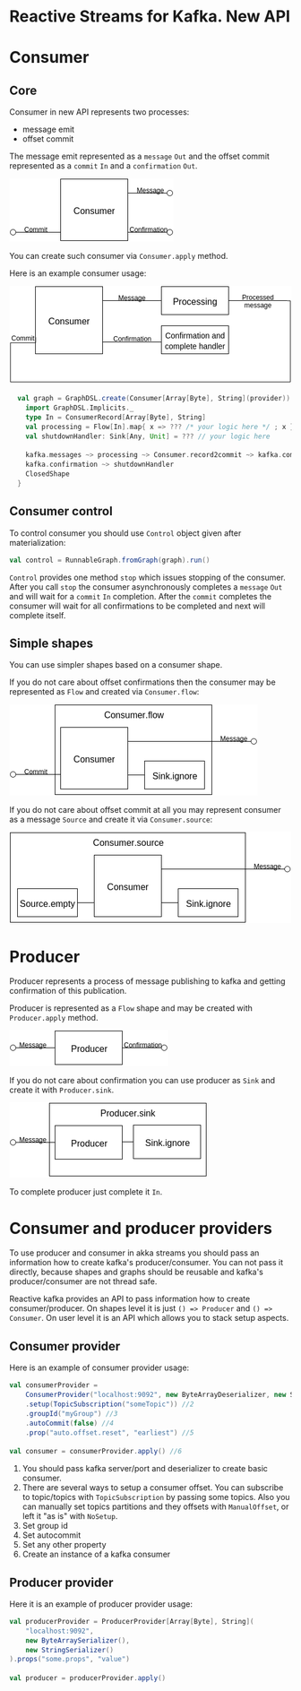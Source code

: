 Reactive Streams for Kafka. New API
====

# Consumer #

## Core ##

Consumer in new API represents two processes:
 - message emit
 - offset commit

The message emit represented as a `message` `Out` and the offset commit represented as a `commit` `In` and a `confirmation` `Out`.

![Consumer shape](./Consumer.png)

You can create such consumer via `Consumer.apply` method.

Here is an example consumer usage:

![Consumer example](./Consumer-example.png)

```scala
  val graph = GraphDSL.create(Consumer[Array[Byte], String](provider)) { implicit b => kafka =>
    import GraphDSL.Implicits._
    type In = ConsumerRecord[Array[Byte], String]
    val processing = Flow[In].map{ x => ??? /* your logic here */ ; x }
    val shutdownHandler: Sink[Any, Unit] = ??? // your logic here

    kafka.messages ~> processing ~> Consumer.record2commit ~> kafka.commit
    kafka.confirmation ~> shutdownHandler
    ClosedShape
  }

```

## Consumer control ##

To control consumer you should use `Control` object given after materialization:

```scala
val control = RunnableGraph.fromGraph(graph).run()
```

`Control` provides one method `stop` which issues stopping of the consumer. After you call `stop` the consumer asynchronously completes a `message` `Out` and will wait for a `commit` `In` completion. After the `commit` completes the consumer will wait for all confirmations to be completed and next will complete itself.

## Simple shapes ##

You can use simpler shapes based on a consumer shape.

If you do not care about offset confirmations then the consumer may be represented as `Flow` and created via `Consumer.flow`:

![Consumer flow shape](./Consumer-flow.png)

If you do not care about offset commit at all you may represent consumer as a message `Source` and create it via `Consumer.source`:

![Consumer source shape](./Consumer-source.png)

# Producer #

Producer represents a process of message publishing to kafka and getting confirmation of this publication.

Producer is represented as a `Flow` shape and may be created with `Producer.apply` method.

![Producer shape](./Producer.png)

If you do not care about confirmation you can use producer as `Sink` and create it with `Producer.sink`.

![Producer shape](./Producer-sink.png)

To complete producer just complete it `In`. <!-- something missing here?? -->

# Consumer and producer providers

To use producer and consumer in akka streams you should pass an information how to create kafka's producer/consumer.
You can not pass it directly, because shapes and graphs should be reusable and kafka's producer/consumer are not thread safe.

Reactive kafka provides an API to pass information how to create consumer/producer. On shapes level it is just `() => Producer` and `() => Consumer`. On user level it is an API
which allows you to stack setup aspects.

## Consumer provider ##
Here is an example of consumer provider usage:
```scala
val consumerProvider =
    ConsumerProvider("localhost:9092", new ByteArrayDeserializer, new StringDeserializer) //1
    .setup(TopicSubscription("someTopic")) //2
    .groupId("myGroup") //3
    .autoCommit(false) //4
    .prop("auto.offset.reset", "earliest") //5

val consumer = consumerProvider.apply() //6
```

1. You should pass kafka server/port and deserializer to create basic consumer.
2. There are several ways to setup a consumer offset. You can subscribe to topic/topics with `TopicSubscription` by passing some topics. Also you can manually set topics partitions and they offsets with `ManualOffset`, or left it "as is" with `NoSetup`.
3. Set group id
4. Set autocommit
5. Set any other property
6. Create an instance of a kafka consumer

## Producer provider ##

Here it is an example of producer provider usage:
```scala
val producerProvider = ProducerProvider[Array[Byte], String](
    "localhost:9092",
    new ByteArraySerializer(),
    new StringSerializer()
).props("some.props", "value")

val producer = producerProvider.apply()
```
